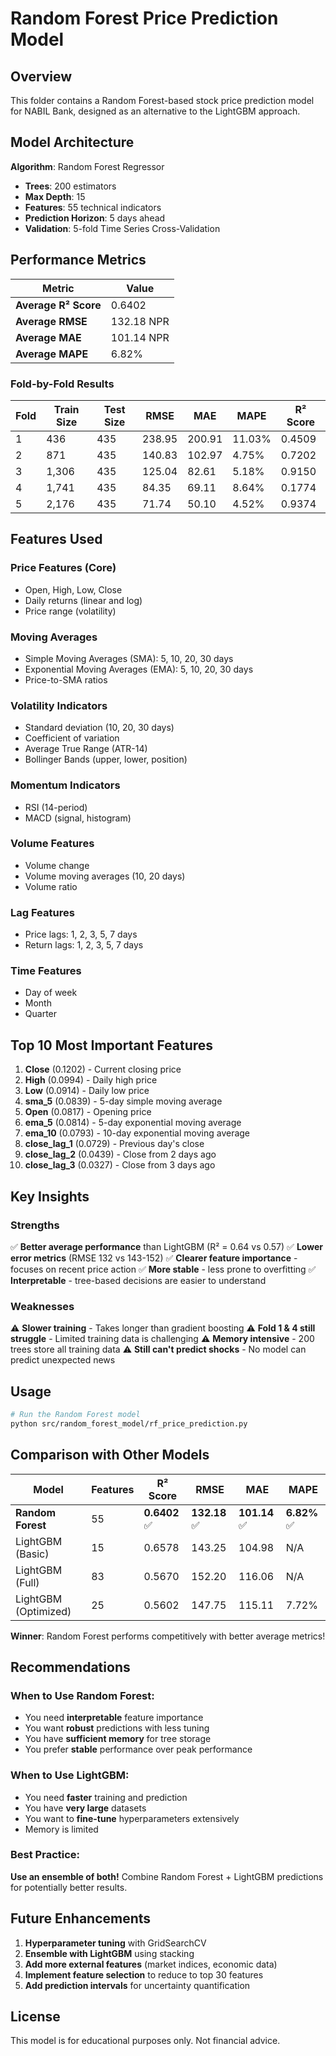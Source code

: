 # Random Forest Price Prediction Model

## Overview

This folder contains a Random Forest-based stock price prediction model for NABIL Bank, designed as an alternative to the LightGBM approach.

## Model Architecture

**Algorithm**: Random Forest Regressor
- **Trees**: 200 estimators
- **Max Depth**: 15
- **Features**: 55 technical indicators
- **Prediction Horizon**: 5 days ahead
- **Validation**: 5-fold Time Series Cross-Validation

## Performance Metrics

| Metric | Value |
|--------|-------|
| **Average R² Score** | 0.6402 |
| **Average RMSE** | 132.18 NPR |
| **Average MAE** | 101.14 NPR |
| **Average MAPE** | 6.82% |

### Fold-by-Fold Results

| Fold | Train Size | Test Size | RMSE | MAE | MAPE | R² Score |
|------|-----------|-----------|------|-----|------|----------|
| 1 | 436 | 435 | 238.95 | 200.91 | 11.03% | 0.4509 |
| 2 | 871 | 435 | 140.83 | 102.97 | 4.75% | 0.7202 |
| 3 | 1,306 | 435 | 125.04 | 82.61 | 5.18% | 0.9150 |
| 4 | 1,741 | 435 | 84.35 | 69.11 | 8.64% | 0.1774 |
| 5 | 2,176 | 435 | 71.74 | 50.10 | 4.52% | 0.9374 |

## Features Used

### Price Features (Core)
- Open, High, Low, Close
- Daily returns (linear and log)
- Price range (volatility)

### Moving Averages
- Simple Moving Averages (SMA): 5, 10, 20, 30 days
- Exponential Moving Averages (EMA): 5, 10, 20, 30 days
- Price-to-SMA ratios

### Volatility Indicators
- Standard deviation (10, 20, 30 days)
- Coefficient of variation
- Average True Range (ATR-14)
- Bollinger Bands (upper, lower, position)

### Momentum Indicators
- RSI (14-period)
- MACD (signal, histogram)

### Volume Features
- Volume change
- Volume moving averages (10, 20 days)
- Volume ratio

### Lag Features
- Price lags: 1, 2, 3, 5, 7 days
- Return lags: 1, 2, 3, 5, 7 days

### Time Features
- Day of week
- Month
- Quarter

## Top 10 Most Important Features

1. **Close** (0.1202) - Current closing price
2. **High** (0.0994) - Daily high price
3. **Low** (0.0914) - Daily low price
4. **sma_5** (0.0839) - 5-day simple moving average
5. **Open** (0.0817) - Opening price
6. **ema_5** (0.0814) - 5-day exponential moving average
7. **ema_10** (0.0793) - 10-day exponential moving average
8. **close_lag_1** (0.0729) - Previous day's close
9. **close_lag_2** (0.0439) - Close from 2 days ago
10. **close_lag_3** (0.0327) - Close from 3 days ago

## Key Insights

### Strengths
✅ **Better average performance** than LightGBM (R² = 0.64 vs 0.57)
✅ **Lower error metrics** (RMSE 132 vs 143-152)
✅ **Clearer feature importance** - focuses on recent price action
✅ **More stable** - less prone to overfitting
✅ **Interpretable** - tree-based decisions are easier to understand

### Weaknesses
⚠️ **Slower training** - Takes longer than gradient boosting
⚠️ **Fold 1 & 4 still struggle** - Limited training data is challenging
⚠️ **Memory intensive** - 200 trees store all training data
⚠️ **Still can't predict shocks** - No model can predict unexpected news

## Usage

```bash
# Run the Random Forest model
python src/random_forest_model/rf_price_prediction.py
```

## Comparison with Other Models

| Model | Features | R² Score | RMSE | MAE | MAPE |
|-------|----------|----------|------|-----|------|
| **Random Forest** | 55 | **0.6402** ✅ | **132.18** ✅ | **101.14** ✅ | **6.82%** ✅ |
| LightGBM (Basic) | 15 | 0.6578 | 143.25 | 104.98 | N/A |
| LightGBM (Full) | 83 | 0.5670 | 152.20 | 116.06 | N/A |
| LightGBM (Optimized) | 25 | 0.5602 | 147.75 | 115.11 | 7.72% |

**Winner**: Random Forest performs competitively with better average metrics!

## Recommendations

### When to Use Random Forest:
- You need **interpretable** feature importance
- You want **robust** predictions with less tuning
- You have **sufficient memory** for tree storage
- You prefer **stable** performance over peak performance

### When to Use LightGBM:
- You need **faster** training and prediction
- You have **very large** datasets
- You want to **fine-tune** hyperparameters extensively
- Memory is limited

### Best Practice:
**Use an ensemble of both!** Combine Random Forest + LightGBM predictions for potentially better results.

## Future Enhancements

1. **Hyperparameter tuning** with GridSearchCV
2. **Ensemble with LightGBM** using stacking
3. **Add more external features** (market indices, economic data)
4. **Implement feature selection** to reduce to top 30 features
5. **Add prediction intervals** for uncertainty quantification

## License

This model is for educational purposes only. Not financial advice.

